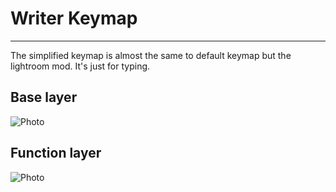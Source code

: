 # Writer Keymap
---
The simplified keymap is almost the same to default keymap but the lightroom mod. It's just for typing.

## Base layer

![Photo](https://i.imgur.com/cxCZICB.png)

## Function layer

![Photo](https://i.imgur.com/68KGHlW.png)